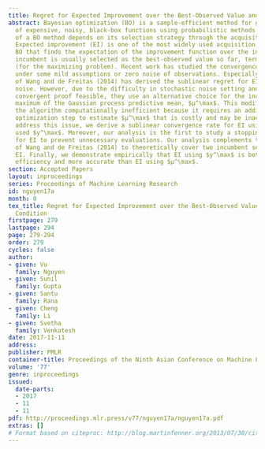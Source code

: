 ```yaml
---
title: Regret for Expected Improvement over the Best-Observed Value and Stopping Condition
abstract: Bayesian optimization (BO) is a sample-efficient method for global optimization
  of expensive, noisy, black-box functions using probabilistic methods. The performance
  of a BO method depends on its selection strategy through the acquisition function.
  Expected improvement (EI) is one of the most widely used acquisition functions for
  BO that finds the expectation of the improvement function over the incumbent. The
  incumbent is usually selected as the best-observed value so far, termed as $y^\max$
  (for the maximizing problem). Recent work has studied the convergence rate for EI
  under some mild assumptions or zero noise of observations. Especially, the work
  of Wang and de Freitas (2014) has derived the sublinear regret for EI under a stochastic
  noise. However, due to the difficulty in stochastic noise setting and to make the
  convergent proof feasible, they use an alternative choice for the incumbent as the
  maximum of the Gaussian process predictive mean, $μ^\max$. This modification makes
  the algorithm computationally inefficient because it requires an additional global
  optimization step to estimate $μ^\max$ that is costly and may be inaccurate. To
  address this issue, we derive a sublinear convergence rate for EI using the commonly
  used $y^\max$. Moreover, our analysis is the first to study a stopping criteria
  for EI to prevent unnecessary evaluations. Our analysis complements the results
  of Wang and de Freitas (2014) to theoretically cover two incumbent settings for
  EI. Finally, we demonstrate empirically that EI using $y^\max$ is both more computationally
  efficiency and more accurate than EI using $μ^\max$.
section: Accepted Papers
layout: inproceedings
series: Proceedings of Machine Learning Research
id: nguyen17a
month: 0
tex_title: Regret for Expected Improvement over the Best-Observed Value and Stopping
  Condition
firstpage: 279
lastpage: 294
page: 279-294
order: 279
cycles: false
author:
- given: Vu
  family: Nguyen
- given: Sunil
  family: Gupta
- given: Santu
  family: Rana
- given: Cheng
  family: Li
- given: Svetha
  family: Venkatesh
date: 2017-11-11
address: 
publisher: PMLR
container-title: Proceedings of the Ninth Asian Conference on Machine Learning
volume: '77'
genre: inproceedings
issued:
  date-parts:
  - 2017
  - 11
  - 11
pdf: http://proceedings.mlr.press/v77/nguyen17a/nguyen17a.pdf
extras: []
# Format based on citeproc: http://blog.martinfenner.org/2013/07/30/citeproc-yaml-for-bibliographies/
---
```

